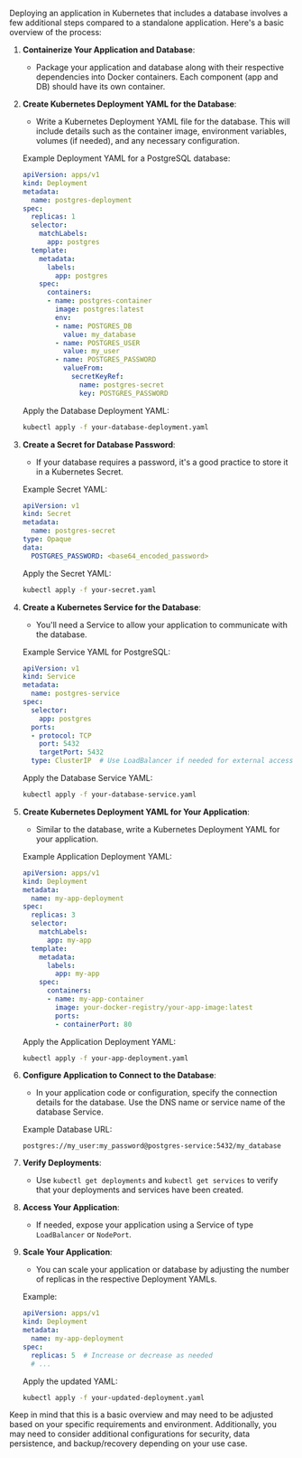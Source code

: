 Deploying an application in Kubernetes that includes a database involves a few additional steps compared to a standalone application. Here's a basic overview of the process:

1. **Containerize Your Application and Database**:
   - Package your application and database along with their respective dependencies into Docker containers. Each component (app and DB) should have its own container.

2. **Create Kubernetes Deployment YAML for the Database**:
   - Write a Kubernetes Deployment YAML file for the database. This will include details such as the container image, environment variables, volumes (if needed), and any necessary configuration.

   Example Deployment YAML for a PostgreSQL database:

   ```yaml
   apiVersion: apps/v1
   kind: Deployment
   metadata:
     name: postgres-deployment
   spec:
     replicas: 1
     selector:
       matchLabels:
         app: postgres
     template:
       metadata:
         labels:
           app: postgres
       spec:
         containers:
         - name: postgres-container
           image: postgres:latest
           env:
           - name: POSTGRES_DB
             value: my_database
           - name: POSTGRES_USER
             value: my_user
           - name: POSTGRES_PASSWORD
             valueFrom:
               secretKeyRef:
                 name: postgres-secret
                 key: POSTGRES_PASSWORD
   ```

   Apply the Database Deployment YAML:

   ```bash
   kubectl apply -f your-database-deployment.yaml
   ```

3. **Create a Secret for Database Password**:
   - If your database requires a password, it's a good practice to store it in a Kubernetes Secret.

   Example Secret YAML:

   ```yaml
   apiVersion: v1
   kind: Secret
   metadata:
     name: postgres-secret
   type: Opaque
   data:
     POSTGRES_PASSWORD: <base64_encoded_password>
   ```

   Apply the Secret YAML:

   ```bash
   kubectl apply -f your-secret.yaml
   ```

4. **Create a Kubernetes Service for the Database**:
   - You'll need a Service to allow your application to communicate with the database.

   Example Service YAML for PostgreSQL:

   ```yaml
   apiVersion: v1
   kind: Service
   metadata:
     name: postgres-service
   spec:
     selector:
       app: postgres
     ports:
     - protocol: TCP
       port: 5432
       targetPort: 5432
     type: ClusterIP  # Use LoadBalancer if needed for external access
   ```

   Apply the Database Service YAML:

   ```bash
   kubectl apply -f your-database-service.yaml
   ```

5. **Create Kubernetes Deployment YAML for Your Application**:
   - Similar to the database, write a Kubernetes Deployment YAML for your application.

   Example Application Deployment YAML:

   ```yaml
   apiVersion: apps/v1
   kind: Deployment
   metadata:
     name: my-app-deployment
   spec:
     replicas: 3
     selector:
       matchLabels:
         app: my-app
     template:
       metadata:
         labels:
           app: my-app
       spec:
         containers:
         - name: my-app-container
           image: your-docker-registry/your-app-image:latest
           ports:
           - containerPort: 80
   ```

   Apply the Application Deployment YAML:

   ```bash
   kubectl apply -f your-app-deployment.yaml
   ```

6. **Configure Application to Connect to the Database**:
   - In your application code or configuration, specify the connection details for the database. Use the DNS name or service name of the database Service.

   Example Database URL:

   ```
   postgres://my_user:my_password@postgres-service:5432/my_database
   ```

7. **Verify Deployments**:
   - Use `kubectl get deployments` and `kubectl get services` to verify that your deployments and services have been created.

8. **Access Your Application**:
   - If needed, expose your application using a Service of type `LoadBalancer` or `NodePort`.

9. **Scale Your Application**:
   - You can scale your application or database by adjusting the number of replicas in the respective Deployment YAMLs.

   Example:

   ```yaml
   apiVersion: apps/v1
   kind: Deployment
   metadata:
     name: my-app-deployment
   spec:
     replicas: 5  # Increase or decrease as needed
     # ...
   ```

   Apply the updated YAML:

   ```bash
   kubectl apply -f your-updated-deployment.yaml
   ```

Keep in mind that this is a basic overview and may need to be adjusted based on your specific requirements and environment. Additionally, you may need to consider additional configurations for security, data persistence, and backup/recovery depending on your use case.
